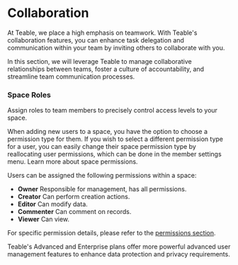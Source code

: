 # Collaboration

At Teable, we place a high emphasis on teamwork. With Teable's collaboration features, you can enhance task delegation and communication within your team by inviting others to collaborate with you.

In this section, we will leverage Teable to manage collaborative relationships between teams, foster a culture of accountability, and streamline team communication processes.

### Space Roles

Assign roles to team members to precisely control access levels to your space.

When adding new users to a space, you have the option to choose a permission type for them. If you wish to select a different permission type for a user, you can easily change their space permission type by reallocating user permissions, which can be done in the member settings menu. Learn more about space permissions.

Users can be assigned the following permissions within a space:

* **Owner** Responsible for management, has all permissions.
* **Creator** Can perform creation actions.
* **Editor** Can modify data.
* **Commenter** Can comment on records.
* **Viewer** Can view.

For specific permission details, please refer to the [permissions section](permission.md).

Teable's Advanced and Enterprise plans offer more powerful advanced user management features to enhance data protection and privacy requirements.
